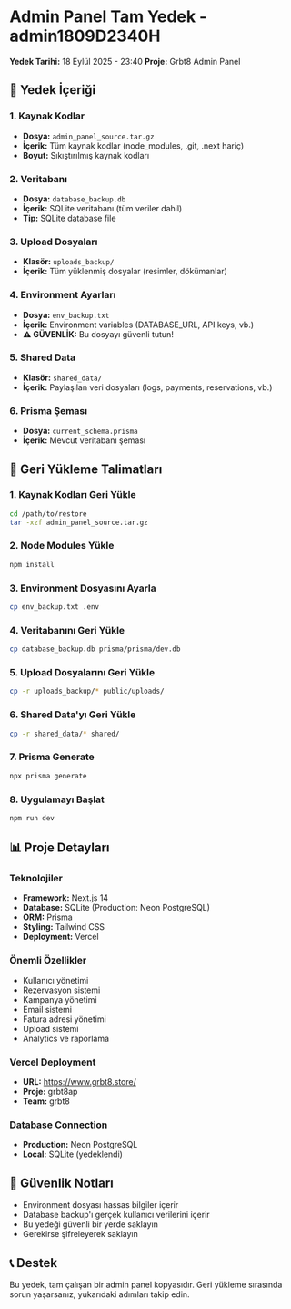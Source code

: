 # Admin Panel Tam Yedek - admin1809D2340H
**Yedek Tarihi:** 18 Eylül 2025 - 23:40
**Proje:** Grbt8 Admin Panel

## 📁 Yedek İçeriği

### 1. Kaynak Kodlar
- **Dosya:** `admin_panel_source.tar.gz`
- **İçerik:** Tüm kaynak kodlar (node_modules, .git, .next hariç)
- **Boyut:** Sıkıştırılmış kaynak kodları

### 2. Veritabanı
- **Dosya:** `database_backup.db`
- **İçerik:** SQLite veritabanı (tüm veriler dahil)
- **Tip:** SQLite database file

### 3. Upload Dosyaları
- **Klasör:** `uploads_backup/`
- **İçerik:** Tüm yüklenmiş dosyalar (resimler, dökümanlar)

### 4. Environment Ayarları
- **Dosya:** `env_backup.txt`
- **İçerik:** Environment variables (DATABASE_URL, API keys, vb.)
- **⚠️ GÜVENLİK:** Bu dosyayı güvenli tutun!

### 5. Shared Data
- **Klasör:** `shared_data/`
- **İçerik:** Paylaşılan veri dosyaları (logs, payments, reservations, vb.)

### 6. Prisma Şeması
- **Dosya:** `current_schema.prisma`
- **İçerik:** Mevcut veritabanı şeması

## 🔧 Geri Yükleme Talimatları

### 1. Kaynak Kodları Geri Yükle
```bash
cd /path/to/restore
tar -xzf admin_panel_source.tar.gz
```

### 2. Node Modules Yükle
```bash
npm install
```

### 3. Environment Dosyasını Ayarla
```bash
cp env_backup.txt .env
```

### 4. Veritabanını Geri Yükle
```bash
cp database_backup.db prisma/prisma/dev.db
```

### 5. Upload Dosyalarını Geri Yükle
```bash
cp -r uploads_backup/* public/uploads/
```

### 6. Shared Data'yı Geri Yükle
```bash
cp -r shared_data/* shared/
```

### 7. Prisma Generate
```bash
npx prisma generate
```

### 8. Uygulamayı Başlat
```bash
npm run dev
```

## 📊 Proje Detayları

### Teknolojiler
- **Framework:** Next.js 14
- **Database:** SQLite (Production: Neon PostgreSQL)
- **ORM:** Prisma
- **Styling:** Tailwind CSS
- **Deployment:** Vercel

### Önemli Özellikler
- Kullanıcı yönetimi
- Rezervasyon sistemi
- Kampanya yönetimi
- Email sistemi
- Fatura adresi yönetimi
- Upload sistemi
- Analytics ve raporlama

### Vercel Deployment
- **URL:** https://www.grbt8.store/
- **Proje:** grbt8ap
- **Team:** grbt8

### Database Connection
- **Production:** Neon PostgreSQL
- **Local:** SQLite (yedeklendi)

## 🔐 Güvenlik Notları
- Environment dosyası hassas bilgiler içerir
- Database backup'ı gerçek kullanıcı verilerini içerir
- Bu yedeği güvenli bir yerde saklayın
- Gerekirse şifreleyerek saklayın

## 📞 Destek
Bu yedek, tam çalışan bir admin panel kopyasıdır.
Geri yükleme sırasında sorun yaşarsanız, yukarıdaki adımları takip edin.
